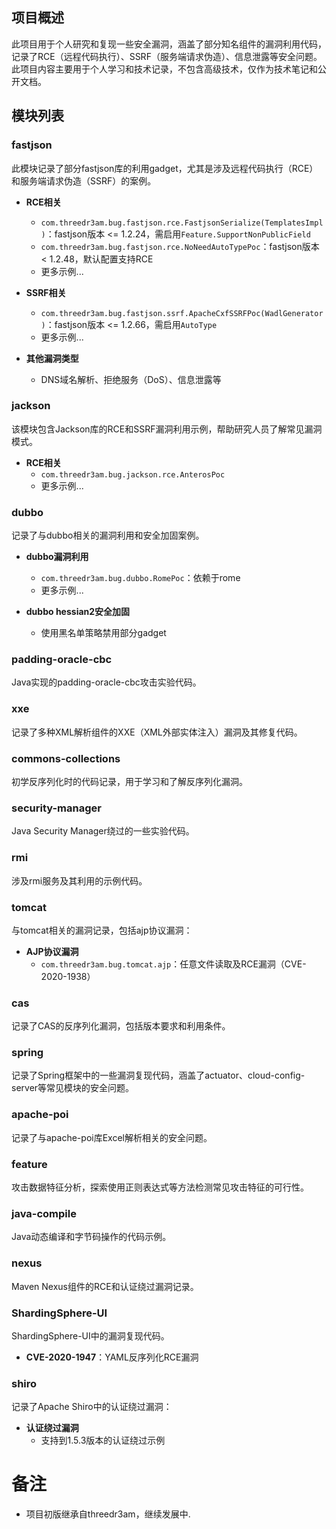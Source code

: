 ## 项目概述

此项目用于个人研究和复现一些安全漏洞，涵盖了部分知名组件的漏洞利用代码，记录了RCE（远程代码执行）、SSRF（服务端请求伪造）、信息泄露等安全问题。此项目内容主要用于个人学习和技术记录，不包含高级技术，仅作为技术笔记和公开文档。

## 模块列表

### fastjson

此模块记录了部分fastjson库的利用gadget，尤其是涉及远程代码执行（RCE）和服务端请求伪造（SSRF）的案例。

- **RCE相关**
  - `com.threedr3am.bug.fastjson.rce.FastjsonSerialize(TemplatesImpl)`：fastjson版本 <= 1.2.24，需启用`Feature.SupportNonPublicField`
  - `com.threedr3am.bug.fastjson.rce.NoNeedAutoTypePoc`：fastjson版本 < 1.2.48，默认配置支持RCE
  - 更多示例...

- **SSRF相关**
  - `com.threedr3am.bug.fastjson.ssrf.ApacheCxfSSRFPoc(WadlGenerator)`：fastjson版本 <= 1.2.66，需启用`AutoType`
  - 更多示例...

- **其他漏洞类型**
  - DNS域名解析、拒绝服务（DoS）、信息泄露等

### jackson

该模块包含Jackson库的RCE和SSRF漏洞利用示例，帮助研究人员了解常见漏洞模式。

- **RCE相关**
  - `com.threedr3am.bug.jackson.rce.AnterosPoc`
  - 更多示例...

### dubbo

记录了与dubbo相关的漏洞利用和安全加固案例。

- **dubbo漏洞利用**
  - `com.threedr3am.bug.dubbo.RomePoc`：依赖于rome
  - 更多示例...

- **dubbo hessian2安全加固**
  - 使用黑名单策略禁用部分gadget

### padding-oracle-cbc

Java实现的padding-oracle-cbc攻击实验代码。

### xxe

记录了多种XML解析组件的XXE（XML外部实体注入）漏洞及其修复代码。

### commons-collections

初学反序列化时的代码记录，用于学习和了解反序列化漏洞。

### security-manager

Java Security Manager绕过的一些实验代码。

### rmi

涉及rmi服务及其利用的示例代码。

### tomcat

与tomcat相关的漏洞记录，包括ajp协议漏洞：

- **AJP协议漏洞**
  - `com.threedr3am.bug.tomcat.ajp`：任意文件读取及RCE漏洞（CVE-2020-1938）

### cas

记录了CAS的反序列化漏洞，包括版本要求和利用条件。

### spring

记录了Spring框架中的一些漏洞复现代码，涵盖了actuator、cloud-config-server等常见模块的安全问题。

### apache-poi

记录了与apache-poi库Excel解析相关的安全问题。

### feature

攻击数据特征分析，探索使用正则表达式等方法检测常见攻击特征的可行性。

### java-compile

Java动态编译和字节码操作的代码示例。

### nexus

Maven Nexus组件的RCE和认证绕过漏洞记录。

### ShardingSphere-UI

ShardingSphere-UI中的漏洞复现代码。

- **CVE-2020-1947**：YAML反序列化RCE漏洞

### shiro

记录了Apache Shiro中的认证绕过漏洞：

- **认证绕过漏洞**
  - 支持到1.5.3版本的认证绕过示例


# 备注
 - 项目初版继承自threedr3am，继续发展中.